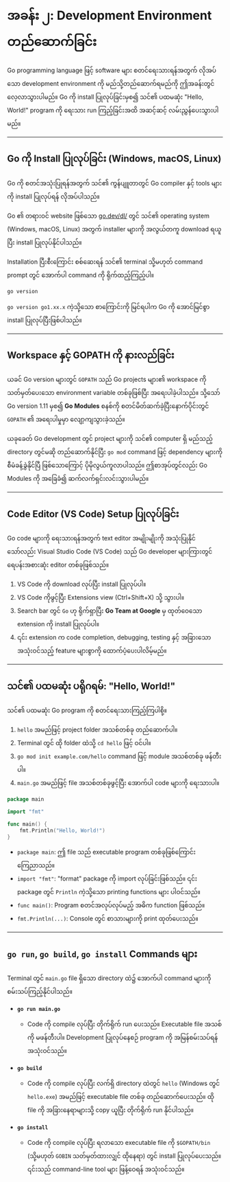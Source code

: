 # အခန်း ၂: Development Environment တည်ဆောက်ခြင်း

Go programming language ဖြင့် software များ စတင်ရေးသားရန်အတွက် လိုအပ်သော development environment ကို မည်သို့တည်ဆောက်ရမည်ကို ဤအခန်းတွင် လေ့လာသွားပါမည်။ Go ကို install ပြုလုပ်ခြင်းမှစ၍ သင်၏ ပထမဆုံး "Hello, World!" program ကို ရေးသား run ကြည့်ခြင်းအထိ အဆင့်ဆင့် လမ်းညွှန်ပေးသွားပါမည်။

---

## Go ကို Install ပြုလုပ်ခြင်း (Windows, macOS, Linux)

Go ကို စတင်အသုံးပြုရန်အတွက် သင်၏ ကွန်ပျူတာတွင် Go compiler နှင့် tools များကို install ပြုလုပ်ရန် လိုအပ်ပါသည်။

Go ၏ တရားဝင် website ဖြစ်သော [go.dev/dl/](https://go.dev/dl/) တွင် သင်၏ operating system (Windows, macOS, Linux) အတွက် installer များကို အလွယ်တကူ download ရယူပြီး install ပြုလုပ်နိုင်ပါသည်။

Installation ပြီးစီးကြောင်း စစ်ဆေးရန် သင်၏ terminal သို့မဟုတ် command prompt တွင် အောက်ပါ command ကို ရိုက်ထည့်ကြည့်ပါ။

```sh
go version
```

`go version go1.xx.x` ကဲ့သို့သော စာကြောင်းကို မြင်ရပါက Go ကို အောင်မြင်စွာ install ပြုလုပ်ပြီးဖြစ်ပါသည်။

---

## Workspace နှင့် GOPATH ကို နားလည်ခြင်း

ယခင် Go version များတွင် `GOPATH` သည် Go projects များ၏ workspace ကို သတ်မှတ်ပေးသော environment variable တစ်ခုဖြစ်ပြီး အရေးပါခဲ့ပါသည်။ သို့သော် Go version 1.11 မှစ၍ **Go Modules** စနစ်ကို စတင်မိတ်ဆက်ခဲ့ပြီးနောက်ပိုင်းတွင် `GOPATH` ၏ အရေးပါမှုမှာ လျော့ကျသွားခဲ့သည်။

ယခုခေတ် Go development တွင် project များကို သင်၏ computer ရှိ မည်သည့် directory တွင်မဆို တည်ဆောက်နိုင်ပြီး `go mod` command ဖြင့် dependency များကို စီမံခန့်ခွဲနိုင်ပြီ ဖြစ်သောကြောင့် ပိုမိုလွယ်ကူလာပါသည်။ ဤစာအုပ်တွင်လည်း Go Modules ကို အခြေခံ၍ ဆက်လက်ရှင်းလင်းသွားပါမည်။

---

## Code Editor (VS Code) Setup ပြုလုပ်ခြင်း

Go code များကို ရေးသားရန်အတွက် text editor အမျိုးမျိုးကို အသုံးပြုနိုင်သော်လည်း Visual Studio Code (VS Code) သည် Go developer များကြားတွင် ရေပန်းအစားဆုံး editor တစ်ခုဖြစ်သည်။

1.  VS Code ကို download လုပ်ပြီး install ပြုလုပ်ပါ။
2.  VS Code ကိုဖွင့်ပြီး Extensions view (Ctrl+Shift+X) သို့ သွားပါ။
3.  Search bar တွင် `Go` ဟု ရိုက်ရှာပြီး **Go Team at Google** မှ ထုတ်ဝေသော extension ကို install ပြုလုပ်ပါ။
4.  ၎င်း extension က code completion, debugging, testing နှင့် အခြားသော အသုံးဝင်သည့် feature များစွာကို ထောက်ပံ့ပေးပါလိမ့်မည်။

---

## သင်၏ ပထမဆုံး ပရိုဂရမ်: "Hello, World!"

သင်၏ ပထမဆုံး Go program ကို စတင်ရေးသားကြည့်ကြပါစို့။

1.  `hello` အမည်ဖြင့် project folder အသစ်တစ်ခု တည်ဆောက်ပါ။
2.  Terminal တွင် ထို folder ထဲသို့ `cd hello` ဖြင့် ဝင်ပါ။
3.  `go mod init example.com/hello` command ဖြင့် module အသစ်တစ်ခု ဖန်တီးပါ။
4.  `main.go` အမည်ဖြင့် file အသစ်တစ်ခုဖွင့်ပြီး အောက်ပါ code များကို ရေးသားပါ။

```go
package main

import "fmt"

func main() {
    fmt.Println("Hello, World!")
}
```

- `package main`: ဤ file သည် executable program တစ်ခုဖြစ်ကြောင်း ကြေညာသည်။
- `import "fmt"`: "format" package ကို import လုပ်ခြင်းဖြစ်သည်။ ၎င်း package တွင် `Println` ကဲ့သို့သော printing functions များ ပါဝင်သည်။
- `func main()`: Program စတင်အလုပ်လုပ်မည့် အဓိက function ဖြစ်သည်။
- `fmt.Println(...)`: Console တွင် စာသားများကို print ထုတ်ပေးသည်။

---

## `go run`, `go build`, `go install` Commands များ

Terminal တွင် `main.go` file ရှိသော directory ထဲ၌ အောက်ပါ command များကို စမ်းသပ်ကြည့်နိုင်ပါသည်။

- **`go run main.go`**

  - Code ကို compile လုပ်ပြီး တိုက်ရိုက် run ပေးသည်။ Executable file အသစ်ကို မဖန်တီးပါ။ Development ပြုလုပ်နေစဉ် program ကို အမြန်စမ်းသပ်ရန် အသုံးဝင်သည်။

- **`go build`**

  - Code ကို compile လုပ်ပြီး လက်ရှိ directory ထဲတွင် `hello` (Windows တွင် `hello.exe`) အမည်ဖြင့် executable file တစ်ခု တည်ဆောက်ပေးသည်။ ထို file ကို အခြားနေရာများသို့ copy ယူပြီး တိုက်ရိုက် run နိုင်ပါသည်။

- **`go install`**
  - Code ကို compile လုပ်ပြီး ရလာသော executable file ကို `$GOPATH/bin` (သို့မဟုတ် `GOBIN` သတ်မှတ်ထားလျှင် ထိုနေရာ) တွင် install ပြုလုပ်ပေးသည်။ ၎င်းသည် command-line tool များ ဖြန့်ဝေရန် အသုံးဝင်သည်။
